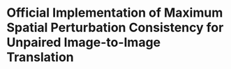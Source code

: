 # Official Implementation of Maximum Spatial Perturbation Consistency for Unpaired Image-to-Image Translation
